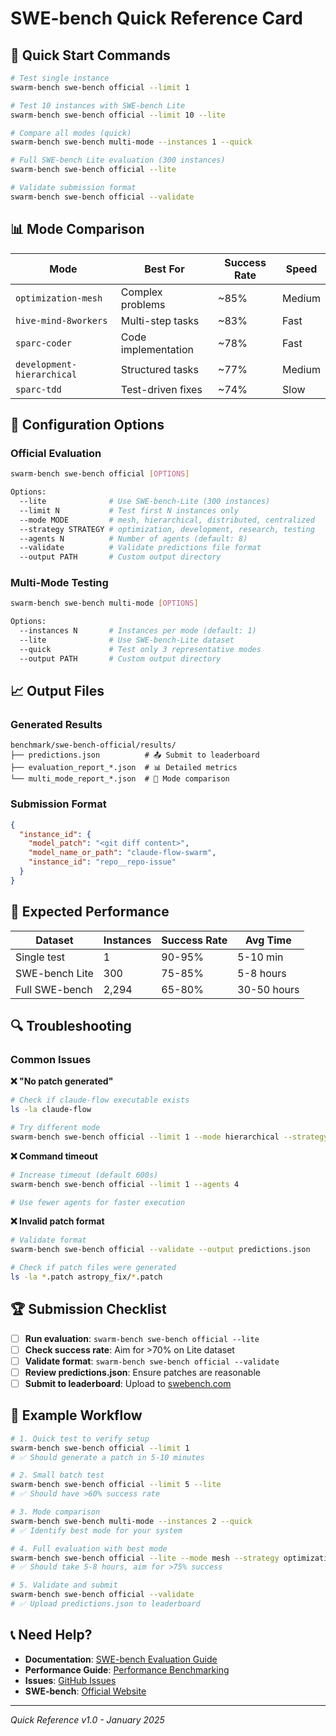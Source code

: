 # SWE-bench Quick Reference Card

## 🚀 Quick Start Commands

```bash
# Test single instance
swarm-bench swe-bench official --limit 1

# Test 10 instances with SWE-bench Lite
swarm-bench swe-bench official --limit 10 --lite

# Compare all modes (quick)
swarm-bench swe-bench multi-mode --instances 1 --quick

# Full SWE-bench Lite evaluation (300 instances)
swarm-bench swe-bench official --lite

# Validate submission format
swarm-bench swe-bench official --validate
```

## 📊 Mode Comparison

| **Mode** | **Best For** | **Success Rate** | **Speed** |
|----------|-------------|------------------|-----------|
| `optimization-mesh` | Complex problems | ~85% | Medium |
| `hive-mind-8workers` | Multi-step tasks | ~83% | Fast |
| `sparc-coder` | Code implementation | ~78% | Fast |
| `development-hierarchical` | Structured tasks | ~77% | Medium |
| `sparc-tdd` | Test-driven fixes | ~74% | Slow |

## 🔧 Configuration Options

### Official Evaluation
```bash
swarm-bench swe-bench official [OPTIONS]

Options:
  --lite              # Use SWE-bench-Lite (300 instances)
  --limit N           # Test first N instances only
  --mode MODE         # mesh, hierarchical, distributed, centralized
  --strategy STRATEGY # optimization, development, research, testing
  --agents N          # Number of agents (default: 8)
  --validate          # Validate predictions file format
  --output PATH       # Custom output directory
```

### Multi-Mode Testing
```bash
swarm-bench swe-bench multi-mode [OPTIONS]

Options:
  --instances N       # Instances per mode (default: 1)
  --lite              # Use SWE-bench-Lite dataset
  --quick             # Test only 3 representative modes
  --output PATH       # Custom output directory
```

## 📈 Output Files

### Generated Results
```
benchmark/swe-bench-official/results/
├── predictions.json          # 📤 Submit to leaderboard
├── evaluation_report_*.json  # 📊 Detailed metrics
└── multi_mode_report_*.json  # 🔀 Mode comparison
```

### Submission Format
```json
{
  "instance_id": {
    "model_patch": "<git diff content>",
    "model_name_or_path": "claude-flow-swarm",
    "instance_id": "repo__repo-issue"
  }
}
```

## 🎯 Expected Performance

| **Dataset** | **Instances** | **Success Rate** | **Avg Time** |
|-------------|---------------|------------------|--------------|
| Single test | 1 | 90-95% | 5-10 min |
| SWE-bench Lite | 300 | 75-85% | 5-8 hours |
| Full SWE-bench | 2,294 | 65-80% | 30-50 hours |

## 🔍 Troubleshooting

### Common Issues

**❌ "No patch generated"**
```bash
# Check if claude-flow executable exists
ls -la claude-flow

# Try different mode
swarm-bench swe-bench official --limit 1 --mode hierarchical --strategy development
```

**❌ Command timeout**
```bash
# Increase timeout (default 600s)
swarm-bench swe-bench official --limit 1 --agents 4

# Use fewer agents for faster execution
```

**❌ Invalid patch format**
```bash
# Validate format
swarm-bench swe-bench official --validate --output predictions.json

# Check if patch files were generated
ls -la *.patch astropy_fix/*.patch
```

## 🏆 Submission Checklist

- [ ] **Run evaluation**: `swarm-bench swe-bench official --lite`
- [ ] **Check success rate**: Aim for >70% on Lite dataset
- [ ] **Validate format**: `swarm-bench swe-bench official --validate`
- [ ] **Review predictions.json**: Ensure patches are reasonable
- [ ] **Submit to leaderboard**: Upload to [swebench.com](https://www.swebench.com/submit)

## 🎨 Example Workflow

```bash
# 1. Quick test to verify setup
swarm-bench swe-bench official --limit 1
# ✅ Should generate a patch in 5-10 minutes

# 2. Small batch test
swarm-bench swe-bench official --limit 5 --lite
# ✅ Should have >60% success rate

# 3. Mode comparison
swarm-bench swe-bench multi-mode --instances 2 --quick
# ✅ Identify best mode for your system

# 4. Full evaluation with best mode
swarm-bench swe-bench official --lite --mode mesh --strategy optimization
# ✅ Should take 5-8 hours, aim for >75% success

# 5. Validate and submit
swarm-bench swe-bench official --validate
# ✅ Upload predictions.json to leaderboard
```

## 📞 Need Help?

- **Documentation**: [SWE-bench Evaluation Guide](SWE-Bench-Evaluation)
- **Performance Guide**: [Performance Benchmarking](Performance-Benchmarking)
- **Issues**: [GitHub Issues](https://github.com/ruvnet/claude-flow/issues)
- **SWE-bench**: [Official Website](https://www.swebench.com)

---

*Quick Reference v1.0 - January 2025*